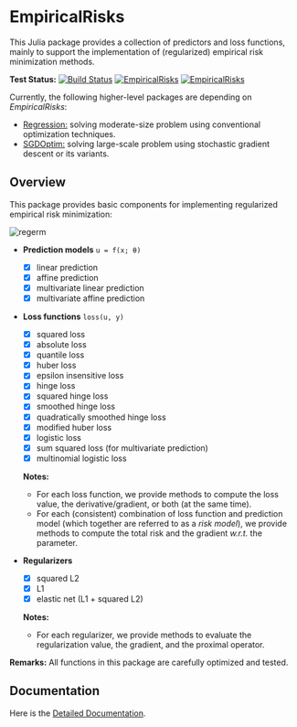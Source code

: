 # EmpiricalRisks

This Julia package provides a collection of predictors and loss functions, mainly to support the implementation of (regularized) empirical risk minimization methods.

**Test Status:**
[![Build Status](https://travis-ci.org/lindahua/EmpiricalRisks.jl.svg?branch=master)](https://travis-ci.org/lindahua/EmpiricalRisks.jl)
[![EmpiricalRisks](http://pkg.julialang.org/badges/EmpiricalRisks_0.3.svg)](http://pkg.julialang.org/?pkg=EmpiricalRisks&ver=0.3)
[![EmpiricalRisks](http://pkg.julialang.org/badges/EmpiricalRisks_0.4.svg)](http://pkg.julialang.org/?pkg=EmpiricalRisks&ver=0.4)

Currently, the following higher-level packages are depending on *EmpiricalRisks*:

- [Regression:](https://github.com/lindahua/Regression.jl) solving moderate-size problem using conventional optimization techniques.
- [SGDOptim:](https://github.com/lindahua/SGDOptim.jl) solving large-scale problem using stochastic gradient descent or its variants.


## Overview

This package provides basic components for implementing regularized empirical risk minimization:

![regerm](imgs/regerm.png)

- **Prediction models** ``u = f(x; θ)``

  - [x] linear prediction
  - [x] affine prediction
  - [x] multivariate linear prediction
  - [x] multivariate affine prediction

- **Loss functions** ``loss(u, y)``

  - [x] squared loss
  - [x] absolute loss
  - [x] quantile loss
  - [x] huber loss
  - [x] epsilon insensitive loss
  - [x] hinge loss
  - [x] squared hinge loss
  - [x] smoothed hinge loss
  - [x] quadratically smoothed hinge loss
  - [x] modified huber loss
  - [x] logistic loss
  - [x] sum squared loss (for multivariate prediction)
  - [x] multinomial logistic loss

  **Notes:**

  - For each loss function, we provide methods to compute the loss value, the derivative/gradient, or both (at the same time).
  - For each (consistent) combination of loss function and prediction model (which together are referred to as a *risk model*), we provide methods to compute the total risk and the gradient *w.r.t.* the parameter.


- **Regularizers**  

  - [x] squared L2
  - [x] L1
  - [x] elastic net (L1 + squared L2)

  **Notes:**

  - For each regularizer, we provide methods to evaluate the regularization value, the gradient, and the proximal operator.


**Remarks:** All functions in this package are carefully optimized and tested.


## Documentation

Here is the [Detailed Documentation](http://empiricalrisksjl.readthedocs.org/en/latest/).
